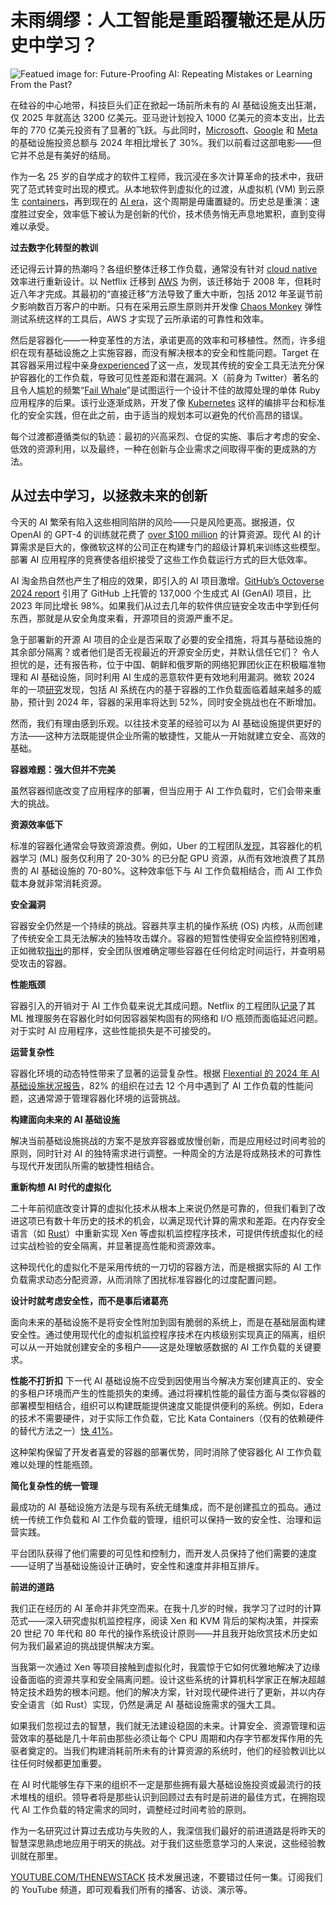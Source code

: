 # 未雨绸缪：人工智能是重蹈覆辙还是从历史中学习？

![Featued image for: Future-Proofing AI: Repeating Mistakes or Learning From the Past?](https://cdn.thenewstack.io/media/2025/05/f044c2ab-future-proofing-ai-1024x576.jpg)

在硅谷的中心地带，科技巨头们正在掀起一场前所未有的 AI 基础设施支出狂潮，仅 2025 年就高达 3200 亿美元。亚马逊计划投入 1000 亿美元的资本支出，比去年的 770 亿美元投资有了显著的飞跃。与此同时，[Microsoft](https://news.microsoft.com/?utm_content=inline+mention)、[Google](https://cloud.google.com/?utm_content=inline+mention) 和 [Meta](https://about.meta.meta/?utm_content=inline+mention) 的基础设施投资总额与 2024 年相比增长了 30%。我们以前看过这部电影——但它并不总是有美好的结局。

作为一名 25 岁的自学成才的软件工程师，我沉浸在多次计算革命的技术中，我研究了范式转变时出现的模式。从本地软件到虚拟化的过渡，从虚拟机 (VM) 到云原生 [containers](https://thenewstack.io/introduction-to-containers/)，再到现在的 [AI era](https://thenewstack.io/ai-agents-a-comprehensive-introduction-for-developers/)，这个周期是毋庸置疑的。历史总是重演：速度胜过安全，效率低下被认为是创新的代价，技术债务悄无声息地累积，直到变得难以承受。

**过去数字化转型的教训**

还记得云计算的热潮吗？各组织整体迁移工作负载，通常没有针对 [cloud native](https://thenewstack.io/cloud-native/) 效率进行重新设计。以 Netflix 迁移到 [AWS](https://aws.amazon.com/?utm_content=inline+mention) 为例，该迁移始于 2008 年，但耗时近八年才完成。其最初的“直接迁移”方法导致了重大中断，包括 2012 年圣诞节前夕影响数百万客户的中断。只有在采用云原生原则并开发像 [Chaos Monkey](https://thenewstack.io/chaos-engineering-business-value/) 弹性测试系统这样的工具后，AWS 才实现了云所承诺的可靠性和效率。

然后是容器化——一种变革性的方法，承诺更高的效率和可移植性。然而，许多组织在现有基础设施之上实施容器，而没有解决根本的安全和性能问题。Target 在其容器采用过程中亲身[experienced](https://www.ciodive.com/news/target-cloud-migration/628448/)了这一点，发现其传统的安全工具无法充分保护容器化的工作负载，导致可见性差距和潜在漏洞。X（前身为 Twitter）著名的且令人尴尬的频繁“[Fail Whale](https://www.wired.com/2013/11/qa-with-chris-fry/)”是试图运行一个设计不佳的故障处理的单体 Ruby 应用程序的后果。该行业逐渐成熟，开发了像 [Kubernetes](https://thenewstack.io/kubernetes/) 这样的编排平台和标准化的安全实践，但在此之前，由于适当的规划本可以避免的代价高昂的错误。

每个过渡都遵循类似的轨迹：最初的兴高采烈、仓促的实施、事后才考虑的安全、低效的资源利用，以及最终，一种在创新与企业需求之间取得平衡的更成熟的方法。

## 从过去中学习，以拯救未来的创新

今天的 AI 繁荣有陷入这些相同陷阱的风险——只是风险更高。据报道，仅 OpenAI 的 GPT-4 的训练就花费了 [over $100 million](https://www.wired.com/story/openai-ceo-sam-altman-the-age-of-giant-ai-models-is-already-over/) 的计算资源。现代 AI 的计算需求是巨大的，像微软这样的公司正在构建专门的超级计算机来训练这些模型。部署 AI 应用程序的竞赛使各组织接受了这些工作负载运行方式的巨大低效率。

AI 淘金热自然也产生了相应的效果，即引入的 AI 项目激增。[GitHub’s Octoverse 2024 report](https://github.blog/news-insights/octoverse/octoverse-2024/) 引用了 GitHub 上托管的 137,000 个生成式 AI (GenAI) 项目，比 2023 年同比增长 98%。如果我们从过去几年的软件供应链安全攻击中学到任何东西，那就是从安全角度来看，开源项目的资源严重不足。

急于部署新的开源 AI 项目的企业是否采取了必要的安全措施，将其与基础设施的其余部分隔离？或者他们是否无视最近的开源安全历史，并默认信任它们？
令人担忧的是，还有报告称，位于中国、朝鲜和俄罗斯的网络犯罪团伙正在积极瞄准物理和 AI 基础设施，同时利用 AI 生成的恶意软件更有效地利用漏洞。微软 2024 年的一项[研究](https://techcommunity.microsoft.com/blog/microsoftdefendercloudblog/new-innovations-in-container-security-with-unified-visibility-investigations-and/4298593)发现，包括 AI 系统在内的基于容器的工作负载面临着越来越多的威胁，预计到 2024 年，容器的采用率将达到 52%，同时安全挑战也在不断增加。

然而，我们有理由感到乐观。以往技术变革的经验可以为 AI 基础设施提供更好的方法——这种方法既能提供企业所需的敏捷性，又能从一开始就建立安全、高效的基础。

**容器难题：强大但并不完美**

虽然容器彻底改变了应用程序的部署，但当应用于 AI 工作负载时，它们会带来重大的挑战。

**资源效率低下**

标准的容器化通常会导致资源浪费。例如，Uber 的工程团队[发现](https://www.uber.com/blog/scaling-ai-ml-infrastructure-at-uber/)，其容器化的机器学习 (ML) 服务仅利用了 20-30% 的已分配 GPU 资源，从而有效地浪费了其昂贵的 AI 基础设施的 70-80%。这种效率低下与 AI 工作负载相结合，而 AI 工作负载本身就非常消耗资源。

**安全漏洞**

容器安全仍然是一个持续的挑战。容器共享主机的操作系统 (OS) 内核，从而创建了传统安全工具无法解决的独特攻击媒介。容器的短暂性使得安全监控特别困难，正如微软[指出](https://techcommunity.microsoft.com/blog/microsoftdefendercloudblog/new-innovations-in-container-security-with-unified-visibility-investigations-and/4298593)的那样，安全团队很难确定哪些容器在任何给定时间运行，并查明易受攻击的容器。

**性能瓶颈**

容器引入的开销对于 AI 工作负载来说尤其成问题。Netflix 的工程团队[记录](https://www.linkedin.com/pulse/navigating-network-challenges-case-study-netflixs-traffic-gogte-xlotf/)了其 ML 推理服务在容器化时如何因容器架构固有的网络和 I/O 瓶颈而面临延迟问题。对于实时 AI 应用程序，这些性能损失是不可接受的。

**运营复杂性**

容器化环境的动态特性带来了显著的运营复杂性。根据 [Flexential 的 2024 年 AI 基础设施状况报告](https://www.flexential.com/system/files/file/2024-07/flexential-state-of-ai-infrastructure-report-2024-hvc.pdf)，82% 的组织在过去 12 个月中遇到了 AI 工作负载的性能问题，这通常源于管理容器化环境的运营挑战。

**构建面向未来的 AI 基础设施**

解决当前基础设施挑战的方案不是放弃容器或放慢创新，而是应用经过时间考验的原则，同时针对 AI 的独特需求进行调整。一种周全的方法是将成熟技术的可靠性与现代开发团队所需的敏捷性相结合。

**重新构想 AI 时代的虚拟化**

二十年前彻底改变计算的虚拟化技术从根本上来说仍然是可靠的，但我们看到了改进这项已有数十年历史的技术的机会，以满足现代计算的需求和差距。在内存安全语言（如 [Rust](https://thenewstack.io/rust-programming-language/)）中重新实现 Xen 等虚拟机监控程序技术，可提供传统虚拟化的经过实战检验的安全隔离，并显著提高性能和资源效率。

这种现代化的虚拟化不是采用传统的一刀切的容器方法，而是根据实际的 AI 工作负载需求动态分配资源，从而消除了困扰标准容器化的过度配置问题。

**设计时就考虑安全性，而不是事后诸葛亮**

面向未来的基础设施不是将安全性附加到固有脆弱的系统上，而是在基础层面构建安全性。通过使用现代化的虚拟机监控程序技术在内核级别实现真正的隔离，组织可以从一开始就创建安全的多租户——这是处理敏感数据的 AI 工作负载的关键要求。

**性能不打折扣**
下一代 AI 基础设施不应受到因使用当今解决方案创建真正的、安全的多租户环境而产生的性能损失的束缚。通过将裸机性能的最佳方面与类似容器的部署模型相结合，组织可以构建既能提供速度又能提供便利的系统。例如，Edera 的技术不需要硬件，对于实际工作负载，它比 Kata Containers（仅有的依赖硬件的替代方法之一）[快 41%](https://arxiv.org/abs/2501.04580)。

这种架构保留了开发者喜爱的容器的部署优势，同时消除了使容器化 AI 工作负载难以处理的性能瓶颈。

**简化复杂性的统一管理**

最成功的 AI 基础设施方法是与现有系统无缝集成，而不是创建孤立的孤岛。通过统一传统工作负载和 AI 工作负载的管理，组织可以保持一致的安全性、治理和运营实践。

平台团队获得了他们需要的可见性和控制力，而开发人员保持了他们需要的速度——证明了当基础设施设计正确时，安全性和速度并非相互排斥。

**前进的道路**

我们正在经历的 AI 革命并非凭空而来。在我十几岁的时候，我学习了过时的计算范式——深入研究虚拟机监控程序，阅读 Xen 和 KVM 背后的架构决策，并探索 20 世纪 70 年代和 80 年代的操作系统设计原则——并且我开始欣赏技术历史如何为我们最紧迫的挑战提供解决方案。

当我第一次通过 Xen 等项目接触到虚拟化时，我震惊于它如何优雅地解决了边缘设备面临的资源共享和安全隔离问题。设计这些系统的计算机科学家正在解决超越特定技术趋势的根本问题。他们的解决方案，针对现代硬件进行了更新，并以内存安全语言（如 Rust）实现，仍然是满足 AI 基础设施需求的强大工具。

如果我们忽视过去的智慧，我们就无法建设稳固的未来。计算安全、资源管理和运营效率的基础是几十年前由那些必须让每个 CPU 周期和内存字节都发挥作用的先驱者奠定的。当我们构建消耗前所未有的计算资源的系统时，他们的经验教训比以往任何时候都更加重要。

在 AI 时代能够生存下来的组织不一定是那些拥有最大基础设施投资或最流行的技术堆栈的组织。领导者将是那些认识到回顾过去有时是前进的最佳方式，在拥抱现代 AI 工作负载的特定需求的同时，调整经过时间考验的原则。

作为一名研究过计算过去成功与失败的人，我深信我们最好的前进道路是将昨天的智慧深思熟虑地应用于明天的挑战。对于我们这些愿意学习的人来说，这些经验教训就在那里。

[YOUTUBE.COM/THENEWSTACK](https://youtube.com/thenewstack?sub_confirmation=1)
技术发展迅速，不要错过任何一集。订阅我们的 YouTube
频道，即可观看我们所有的播客、访谈、演示等。